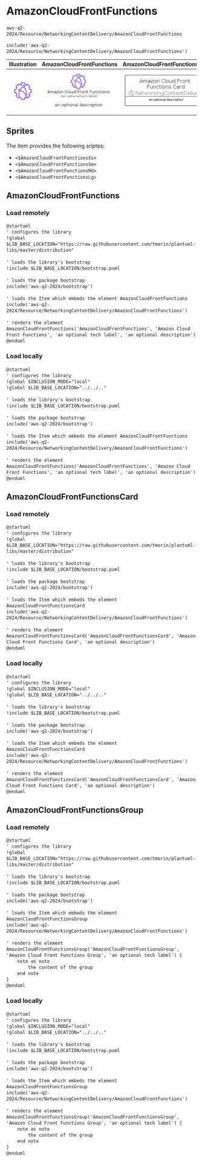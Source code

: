 # AmazonCloudFrontFunctions


```text
aws-q2-2024/Resource/NetworkingContentDelivery/AmazonCloudFrontFunctions
```

```text
include('aws-q2-2024/Resource/NetworkingContentDelivery/AmazonCloudFrontFunctions')
```



| Illustration | AmazonCloudFrontFunctions | AmazonCloudFrontFunctionsCard | AmazonCloudFrontFunctionsGroup |
| :---: | :---: | :---: | :---: |
| ![illustration for Illustration](../../../aws-q2-2024/Resource/NetworkingContentDelivery/AmazonCloudFrontFunctions.png) | ![illustration for AmazonCloudFrontFunctions](../../../aws-q2-2024/Resource/NetworkingContentDelivery/AmazonCloudFrontFunctions.Local.png) | ![illustration for AmazonCloudFrontFunctionsCard](../../../aws-q2-2024/Resource/NetworkingContentDelivery/AmazonCloudFrontFunctionsCard.Local.png) | ![illustration for AmazonCloudFrontFunctionsGroup](../../../aws-q2-2024/Resource/NetworkingContentDelivery/AmazonCloudFrontFunctionsGroup.Local.png) |



## Sprites
The item provides the following sriptes:

- `<$AmazonCloudFrontFunctionsXs>`
- `<$AmazonCloudFrontFunctionsSm>`
- `<$AmazonCloudFrontFunctionsMd>`
- `<$AmazonCloudFrontFunctionsLg>`





## AmazonCloudFrontFunctions

### Load remotely
```plantuml
@startuml
' configures the library
!global $LIB_BASE_LOCATION="https://raw.githubusercontent.com/tmorin/plantuml-libs/master/distribution"

' loads the library's bootstrap
!include $LIB_BASE_LOCATION/bootstrap.puml

' loads the package bootstrap
include('aws-q2-2024/bootstrap')

' loads the Item which embeds the element AmazonCloudFrontFunctions
include('aws-q2-2024/Resource/NetworkingContentDelivery/AmazonCloudFrontFunctions')

' renders the element
AmazonCloudFrontFunctions('AmazonCloudFrontFunctions', 'Amazon Cloud Front Functions', 'an optional tech label', 'an optional description')
@enduml
```

### Load locally
```plantuml
@startuml
' configures the library
!global $INCLUSION_MODE="local"
!global $LIB_BASE_LOCATION="../../.."

' loads the library's bootstrap
!include $LIB_BASE_LOCATION/bootstrap.puml

' loads the package bootstrap
include('aws-q2-2024/bootstrap')

' loads the Item which embeds the element AmazonCloudFrontFunctions
include('aws-q2-2024/Resource/NetworkingContentDelivery/AmazonCloudFrontFunctions')

' renders the element
AmazonCloudFrontFunctions('AmazonCloudFrontFunctions', 'Amazon Cloud Front Functions', 'an optional tech label', 'an optional description')
@enduml
```

## AmazonCloudFrontFunctionsCard

### Load remotely
```plantuml
@startuml
' configures the library
!global $LIB_BASE_LOCATION="https://raw.githubusercontent.com/tmorin/plantuml-libs/master/distribution"

' loads the library's bootstrap
!include $LIB_BASE_LOCATION/bootstrap.puml

' loads the package bootstrap
include('aws-q2-2024/bootstrap')

' loads the Item which embeds the element AmazonCloudFrontFunctionsCard
include('aws-q2-2024/Resource/NetworkingContentDelivery/AmazonCloudFrontFunctions')

' renders the element
AmazonCloudFrontFunctionsCard('AmazonCloudFrontFunctionsCard', 'Amazon Cloud Front Functions Card', 'an optional description')
@enduml
```

### Load locally
```plantuml
@startuml
' configures the library
!global $INCLUSION_MODE="local"
!global $LIB_BASE_LOCATION="../../.."

' loads the library's bootstrap
!include $LIB_BASE_LOCATION/bootstrap.puml

' loads the package bootstrap
include('aws-q2-2024/bootstrap')

' loads the Item which embeds the element AmazonCloudFrontFunctionsCard
include('aws-q2-2024/Resource/NetworkingContentDelivery/AmazonCloudFrontFunctions')

' renders the element
AmazonCloudFrontFunctionsCard('AmazonCloudFrontFunctionsCard', 'Amazon Cloud Front Functions Card', 'an optional description')
@enduml
```

## AmazonCloudFrontFunctionsGroup

### Load remotely
```plantuml
@startuml
' configures the library
!global $LIB_BASE_LOCATION="https://raw.githubusercontent.com/tmorin/plantuml-libs/master/distribution"

' loads the library's bootstrap
!include $LIB_BASE_LOCATION/bootstrap.puml

' loads the package bootstrap
include('aws-q2-2024/bootstrap')

' loads the Item which embeds the element AmazonCloudFrontFunctionsGroup
include('aws-q2-2024/Resource/NetworkingContentDelivery/AmazonCloudFrontFunctions')

' renders the element
AmazonCloudFrontFunctionsGroup('AmazonCloudFrontFunctionsGroup', 'Amazon Cloud Front Functions Group', 'an optional tech label') {
    note as note
        the content of the group
    end note
}
@enduml
```

### Load locally
```plantuml
@startuml
' configures the library
!global $INCLUSION_MODE="local"
!global $LIB_BASE_LOCATION="../../.."

' loads the library's bootstrap
!include $LIB_BASE_LOCATION/bootstrap.puml

' loads the package bootstrap
include('aws-q2-2024/bootstrap')

' loads the Item which embeds the element AmazonCloudFrontFunctionsGroup
include('aws-q2-2024/Resource/NetworkingContentDelivery/AmazonCloudFrontFunctions')

' renders the element
AmazonCloudFrontFunctionsGroup('AmazonCloudFrontFunctionsGroup', 'Amazon Cloud Front Functions Group', 'an optional tech label') {
    note as note
        the content of the group
    end note
}
@enduml
```

